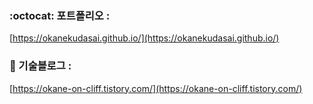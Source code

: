 ### :octocat: 포트폴리오 : 
[https://okanekudasai.github.io/](https://okanekudasai.github.io/)

### 🌱 기술블로그 :
[https://okane-on-cliff.tistory.com/](https://okane-on-cliff.tistory.com/)
